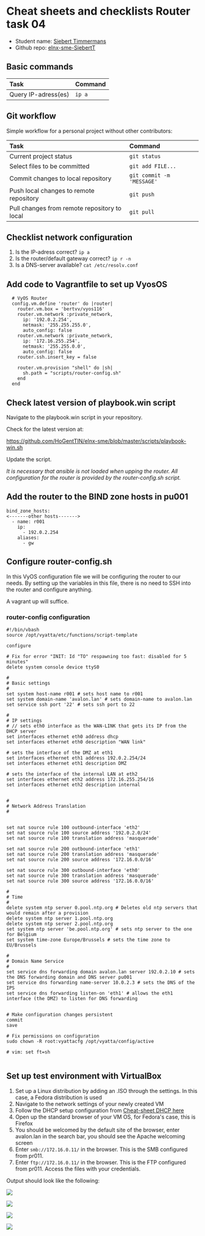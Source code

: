 # Cheat sheets and checklists Router task 04

- Student name: [Siebert Timmermans](https://github.com/SiebertT)
- Github repo: [elnx-sme-SiebertT](https://github.com/HoGentTIN/elnx-sme-SiebertT)

## Basic commands

| Task                | Command |
| :---                | :---    |
| Query IP-adress(es) | `ip a`  |

## Git workflow

Simple workflow for a personal project without other contributors:

| Task                                         | Command                   |
| :---                                         | :---                      |
| Current project status                       | `git status`              |
| Select files to be committed                 | `git add FILE...`         |
| Commit changes to local repository           | `git commit -m 'MESSAGE'` |
| Push local changes to remote repository      | `git push`                |
| Pull changes from remote repository to local | `git pull`                |

## Checklist network configuration

1. Is the IP-adress correct? `ip a`
2. Is the router/default gateway correct? `ip r -n`
3. Is a DNS-server available? `cat /etc/resolv.conf`

## Add code to Vagrantfile to set up VyosOS
```
  # VyOS Router
  config.vm.define 'router' do |router|
    router.vm.box = 'bertvv/vyos116'
    router.vm.network :private_network,
      ip: '192.0.2.254',
      netmask: '255.255.255.0',
      auto_config: false
    router.vm.network :private_network,
      ip: '172.16.255.254',
      netmask: '255.255.0.0',
      auto_config: false
    router.ssh.insert_key = false

    router.vm.provision "shell" do |sh|
      sh.path = "scripts/router-config.sh"
    end
  end

  ```

## Check latest version of playbook.win script
Navigate to the playbook.win script in your repository.

Check for the latest version at:

https://github.com/HoGentTIN/elnx-sme/blob/master/scripts/playbook-win.sh

Update the script.

_It is necessary that ansible is not loaded when upping the router. All configuration for the router is provided by the router-config.sh script._

## Add the router to the BIND zone hosts in pu001
```
bind_zone_hosts:
<-------other hosts------->
  - name: r001
    ip:
      - 192.0.2.254
    aliases:
      - gw
```

## Configure router-config.sh
In this VyOS configuration file we will be configuring the router to our needs. By setting up the variables in this file, there is no need to SSH into the router and configure anything.

A vagrant up will suffice.

### router-config configuration

```
#!/bin/vbash
source /opt/vyatta/etc/functions/script-template

configure

# Fix for error "INIT: Id "TO" respawning too fast: disabled for 5 minutes"
delete system console device ttyS0

#
# Basic settings
#
set system host-name r001 # sets host name to r001
set system domain-name 'avalon.lan' # sets domain-name to avalon.lan
set service ssh port '22' # sets ssh port to 22

#
# IP settings
# // sets eth0 interface as the WAN-LINK that gets its IP from the DHCP server
set interfaces ethernet eth0 address dhcp
set interfaces ethernet eth0 description "WAN link"

# sets the interface of the DMZ at eth1
set interfaces ethernet eth1 address 192.0.2.254/24
set interfaces ethernet eth1 description DMZ

# sets the interface of the internal LAN at eth2
set interfaces ethernet eth2 address 172.16.255.254/16
set interfaces ethernet eth2 description internal


#
# Network Address Translation
#


set nat source rule 100 outbound-interface 'eth2'
set nat source rule 100 source address '192.0.2.0/24'
set nat source rule 100 translation address 'masquerade'

set nat source rule 200 outbound-interface 'eth1'
set nat source rule 200 translation address 'masquerade'
set nat source rule 200 source address '172.16.0.0/16'

set nat source rule 300 outbound-interface 'eth0'
set nat source rule 300 translation address 'masquerade'
set nat source rule 300 source address '172.16.0.0/16'

#
# Time
#
delete system ntp server 0.pool.ntp.org # Deletes old ntp servers that would remain after a provision
delete system ntp server 1.pool.ntp.org
delete system ntp server 2.pool.ntp.org
set system ntp server 'be.pool.ntp.org' # sets ntp server to the one for Belgium
set system time-zone Europe/Brussels # sets the time zone to EU/Brussels

#
# Domain Name Service
#
set service dns forwarding domain avalon.lan server 192.0.2.10 # sets the DNS forwarding domain and DNS server pu001
set service dns forwarding name-server 10.0.2.3 # sets the DNS of the IPS
set service dns forwarding listen-on 'eth1' # allows the eth1 interface (the DMZ) to listen for DNS forwarding


# Make configuration changes persistent
commit
save

# Fix permissions on configuration
sudo chown -R root:vyattacfg /opt/vyatta/config/active

# vim: set ft=sh


```

## Set up test environment with VirtualBox

1. Set up a Linux distribution by adding an .ISO through the settings. In this case, a Fedora distribution is used
2. Navigate to the network settings of your newly created VM
3. Follow the DHCP setup configuration from [Cheat-sheet DHCP here](https://github.com/HoGentTIN/elnx-sme-SiebertT/blob/master/report/Task%2004%20DHCP/cheat-sheet%20DHCP.md#set-up-test-environment-with-virtualbox)
4. Open up the standard browser of your VM OS, for Fedora's case, this is Firefox
5. You should be welcomed by the default site of the browser, enter avalon.lan in the search bar, you should see the Apache welcoming screen
6. Enter `smb://172.16.0.11/` in the browser. This is the SMB configured from pr011.
7. Enter `ftp://172.16.0.11/` in the browser. This is the FTP configured from pr011. Access the files with your credentials.

Output should look like the following:


![](assets/markdown-img-paste-20170820152153661.png)


![](assets/markdown-img-paste-20170820152240309.png)


![](assets/markdown-img-paste-2017082015230656.png)


![](assets/markdown-img-paste-20170820152328509.png)
